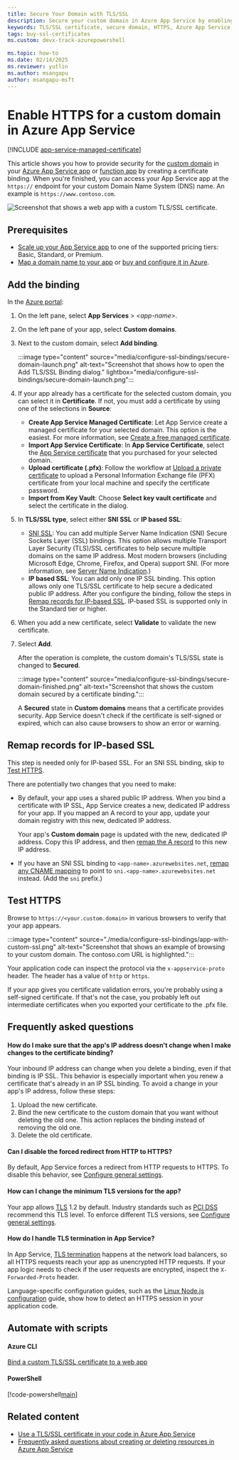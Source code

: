 ```yaml
---
title: Secure Your Domain with TLS/SSL
description: Secure your custom domain in Azure App Service by enabling HTTPS with a TLS/SSL certificate for improved security and trust.
keywords: TLS/SSL certificate, secure domain, HTTPS, Azure App Service, domain security
tags: buy-ssl-certificates
ms.custom: devx-track-azurepowershell

ms.topic: how-to
ms.date: 02/14/2025
ms.reviewer: yutlin
ms.author: msangapu
author: msangapu-msft
---
```

# Enable HTTPS for a custom domain in Azure App Service

[!INCLUDE [app-service-managed-certificate](./includes/managed-certs-note.md)]

This article shows you how to provide security for the [custom domain](app-service-web-tutorial-custom-domain.md) in your [Azure App Service app](./index.yml) or [function app](../azure-functions/index.yml) by creating a certificate binding. When you're finished, you can access your App Service app at the `https://` endpoint for your custom Domain Name System (DNS) name. An example is `https://www.contoso.com`.

![Screenshot that shows a web app with a custom TLS/SSL certificate.](./media/configure-ssl-bindings/app-with-custom-ssl.png)

## Prerequisites

- [Scale up your App Service app](manage-scale-up.md) to one of the supported pricing tiers: Basic, Standard, or Premium.
- [Map a domain name to your app](app-service-web-tutorial-custom-domain.md) or [buy and configure it in Azure](manage-custom-dns-buy-domain.md).

<a name="upload"></a>

## Add the binding

In the <a href="https://portal.azure.com" target="_blank">Azure portal</a>:

1. On the left pane, select **App Services** > *\<app-name>*.

1. On the left pane of your app, select **Custom domains**.

1. Next to the custom domain, select **Add binding**.

    :::image type="content" source="media/configure-ssl-bindings/secure-domain-launch.png" alt-text="Screenshot that shows how to open the Add TLS/SSL Binding dialog." lightbox="media/configure-ssl-bindings/secure-domain-launch.png":::

1. If your app already has a certificate for the selected custom domain, you can select it in **Certificate**. If not, you must add a certificate by using one of the selections in **Source**:

    - **Create App Service Managed Certificate**: Let App Service create a managed certificate for your selected domain. This option is the easiest. For more information, see [Create a free managed certificate](configure-ssl-certificate.md#create-a-free-managed-certificate).
    - **Import App Service Certificate**: In **App Service Certificate**, select the [App Service certificate](configure-ssl-app-service-certificate.md) that you purchased for your selected domain.
    - **Upload certificate (.pfx)**: Follow the workflow at [Upload a private certificate](configure-ssl-certificate.md#upload-a-private-certificate) to upload a Personal Information Exchange file (PFX) certificate from your local machine and specify the certificate password.
    - **Import from Key Vault**: Choose **Select key vault certificate** and select the certificate in the dialog.

1. In **TLS/SSL type**, select either **SNI SSL** or **IP based SSL**:

    - [SNI SSL](https://en.wikipedia.org/wiki/Server_Name_Indication): You can add multiple Server Name Indication (SNI) Secure Sockets Layer (SSL) bindings. This option allows multiple Transport Layer Security (TLS)/SSL certificates to help secure multiple domains on the same IP address. Most modern browsers (including Microsoft Edge, Chrome, Firefox, and Opera) support SNI. (For more information, see [Server Name Indication](https://wikipedia.org/wiki/Server_Name_Indication).)
    - **IP based SSL**: You can add only one IP SSL binding. This option allows only one TLS/SSL certificate to help secure a dedicated public IP address. After you configure the binding, follow the steps in [Remap records for IP-based SSL](#remap-records-for-ip-based-ssl). IP-based SSL is supported only in the Standard tier or higher.

1. When you add a new certificate, select **Validate** to validate the new certificate.

1. Select **Add**.

    After the operation is complete, the custom domain's TLS/SSL state is changed to **Secured**.

    :::image type="content" source="media/configure-ssl-bindings/secure-domain-finished.png" alt-text="Screenshot that shows the custom domain secured by a certificate binding.":::

   A **Secured** state in **Custom domains** means that a certificate provides security. App Service doesn't check if the certificate is self-signed or expired, which can also cause browsers to show an error or warning.

## Remap records for IP-based SSL

This step is needed only for IP-based SSL. For an SNI SSL binding, skip to [Test HTTPS](#test-https).

There are potentially two changes that you need to make:

- By default, your app uses a shared public IP address. When you bind a certificate with IP SSL, App Service creates a new, dedicated IP address for your app. If you mapped an A record to your app, update your domain registry with this new, dedicated IP address.

    Your app's **Custom domain** page is updated with the new, dedicated IP address. Copy this IP address, and then [remap the A record](app-service-web-tutorial-custom-domain.md#create-the-dns-records) to this new IP address.

- If you have an SNI SSL binding to `<app-name>.azurewebsites.net`, [remap any CNAME mapping](app-service-web-tutorial-custom-domain.md#create-the-dns-records) to point to `sni.<app-name>.azurewebsites.net` instead. (Add the `sni` prefix.)

## Test HTTPS

Browse to `https://<your.custom.domain>` in various browsers to verify that your app appears.

:::image type="content" source="./media/configure-ssl-bindings/app-with-custom-ssl.png" alt-text="Screenshot that shows an example of browsing to your custom domain. The contoso.com URL is highlighted.":::

Your application code can inspect the protocol via the `x-appservice-proto` header. The header has a value of `http` or `https`.

If your app gives you certificate validation errors, you're probably using a self-signed certificate. If that's not the case, you probably left out intermediate certificates when you exported your certificate to the .pfx file.

## Frequently asked questions

<a name="prevent-ip-changes"></a>

#### How do I make sure that the app's IP address doesn't change when I make changes to the certificate binding?

Your inbound IP address can change when you delete a binding, even if that binding is IP SSL. This behavior is especially important when you renew a certificate that's already in an IP SSL binding. To avoid a change in your app's IP address, follow these steps:

1. Upload the new certificate.
1. Bind the new certificate to the custom domain that you want without deleting the old one. This action replaces the binding instead of removing the old one.
1. Delete the old certificate.

<a name="enforce-https"></a>

#### Can I disable the forced redirect from HTTP to HTTPS?

By default, App Service forces a redirect from HTTP requests to HTTPS. To disable this behavior, see [Configure general settings](configure-common.md#configure-general-settings).

<a name="enforce-tls-versions"></a>

#### How can I change the minimum TLS versions for the app?

Your app allows [TLS](https://wikipedia.org/wiki/Transport_Layer_Security) 1.2 by default. Industry standards such as [PCI DSS](https://wikipedia.org/wiki/Payment_Card_Industry_Data_Security_Standard) recommend this TLS level. To enforce different TLS versions, see [Configure general settings](configure-common.md#configure-general-settings).

<a name="handle-tls-termination"></a>

#### How do I handle TLS termination in App Service?

In App Service, [TLS termination](https://wikipedia.org/wiki/TLS_termination_proxy) happens at the network load balancers, so all HTTPS requests reach your app as unencrypted HTTP requests. If your app logic needs to check if the user requests are encrypted, inspect the `X-Forwarded-Proto` header.

Language-specific configuration guides, such as the [Linux Node.js configuration](configure-language-nodejs.md#detect-https-session) guide, show how to detect an HTTPS session in your application code.

## Automate with scripts

#### Azure CLI

[Bind a custom TLS/SSL certificate to a web app](scripts/cli-configure-ssl-certificate.md)

#### PowerShell

[!code-powershell[main](../../powershell_scripts/app-service/configure-ssl-certificate/configure-ssl-certificate.ps1?highlight=1-3 "Bind a custom TLS/SSL certificate to a web app")]

## Related content

* [Use a TLS/SSL certificate in your code in Azure App Service](configure-ssl-certificate-in-code.md)
* [Frequently asked questions about creating or deleting resources in Azure App Service](./faq-configuration-and-management.yml)
